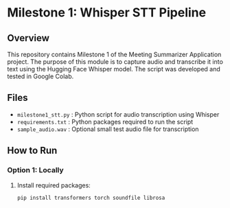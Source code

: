 # Milestone 1: Whisper STT Pipeline

## Overview
This repository contains Milestone 1 of the Meeting Summarizer Application project. 
The purpose of this module is to capture audio and transcribe it into text using the 
Hugging Face Whisper model. The script was developed and tested in Google Colab.

## Files
- `milestone1_stt.py` : Python script for audio transcription using Whisper
- `requirements.txt` : Python packages required to run the script
- `sample_audio.wav` : Optional small test audio file for transcription

## How to Run

### Option 1: Locally
1. Install required packages:
   ```bash
   pip install transformers torch soundfile librosa
